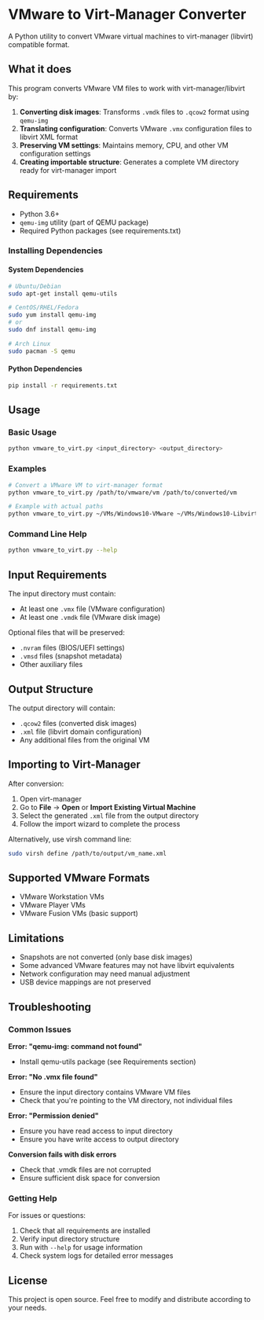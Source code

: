 # VMware to Virt-Manager Converter

A Python utility to convert VMware virtual machines to virt-manager (libvirt) compatible format.

## What it does

This program converts VMware VM files to work with virt-manager/libvirt by:

1. **Converting disk images**: Transforms `.vmdk` files to `.qcow2` format using `qemu-img`
2. **Translating configuration**: Converts VMware `.vmx` configuration files to libvirt XML format
3. **Preserving VM settings**: Maintains memory, CPU, and other VM configuration settings
4. **Creating importable structure**: Generates a complete VM directory ready for virt-manager import

## Requirements

- Python 3.6+
- `qemu-img` utility (part of QEMU package)
- Required Python packages (see requirements.txt)

### Installing Dependencies

#### System Dependencies
```bash
# Ubuntu/Debian
sudo apt-get install qemu-utils

# CentOS/RHEL/Fedora
sudo yum install qemu-img
# or
sudo dnf install qemu-img

# Arch Linux
sudo pacman -S qemu
```

#### Python Dependencies
```bash
pip install -r requirements.txt
```

## Usage

### Basic Usage
```bash
python vmware_to_virt.py <input_directory> <output_directory>
```

### Examples
```bash
# Convert a VMware VM to virt-manager format
python vmware_to_virt.py /path/to/vmware/vm /path/to/converted/vm

# Example with actual paths
python vmware_to_virt.py ~/VMs/Windows10-VMware ~/VMs/Windows10-Libvirt
```

### Command Line Help
```bash
python vmware_to_virt.py --help
```

## Input Requirements

The input directory must contain:
- At least one `.vmx` file (VMware configuration)
- At least one `.vmdk` file (VMware disk image)

Optional files that will be preserved:
- `.nvram` files (BIOS/UEFI settings)
- `.vmsd` files (snapshot metadata)
- Other auxiliary files

## Output Structure

The output directory will contain:
- `.qcow2` files (converted disk images)
- `.xml` file (libvirt domain configuration)
- Any additional files from the original VM

## Importing to Virt-Manager

After conversion:

1. Open virt-manager
2. Go to **File** → **Open** or **Import Existing Virtual Machine**
3. Select the generated `.xml` file from the output directory
4. Follow the import wizard to complete the process

Alternatively, use virsh command line:
```bash
sudo virsh define /path/to/output/vm_name.xml
```

## Supported VMware Formats

- VMware Workstation VMs
- VMware Player VMs
- VMware Fusion VMs (basic support)

## Limitations

- Snapshots are not converted (only base disk images)
- Some advanced VMware features may not have libvirt equivalents
- Network configuration may need manual adjustment
- USB device mappings are not preserved

## Troubleshooting

### Common Issues

**Error: "qemu-img: command not found"**
- Install qemu-utils package (see Requirements section)

**Error: "No .vmx file found"**
- Ensure the input directory contains VMware VM files
- Check that you're pointing to the VM directory, not individual files

**Error: "Permission denied"**
- Ensure you have read access to input directory
- Ensure you have write access to output directory

**Conversion fails with disk errors**
- Check that .vmdk files are not corrupted
- Ensure sufficient disk space for conversion

### Getting Help

For issues or questions:
1. Check that all requirements are installed
2. Verify input directory structure
3. Run with `--help` for usage information
4. Check system logs for detailed error messages

## License

This project is open source. Feel free to modify and distribute according to your needs.
